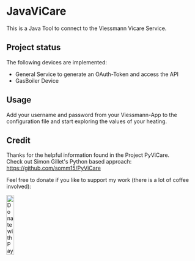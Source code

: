 # JavaViCare
This is a Java Tool to connect to the Viessmann Vicare Service.

## Project status
The following devices are implemented:
- General Service to generate an OAuth-Token and access the API
- GasBoiler Device

## Usage
Add your username and password from your Viessmann-App to the configuration file and start exploring the values of your heating.

## Credit
Thanks for the helpful information found in the Project PyViCare.
<br/>
Check out Simon Gillet's Python based approach: 
https://github.com/somm15/PyViCare

Feel free to donate if you like to support my work (there is a lot of coffee involved):
<br/>

<a href="https://www.paypal.com/donate?hosted_button_id=D5X9M3BXZ3Z4A">
  <img src="https://raw.githubusercontent.com/stefan-niedermann/paypal-donate-button/master/paypal-donate-button.png" alt="Donate with PayPal" width="20%" />
</a>

